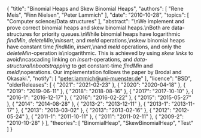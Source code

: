 {
    "title": "Binomial Heaps and Skew Binomial Heaps",
    "authors": [
        "Rene Meis",
        "Finn Nielsen",
        "Peter Lammich"
    ],
    "date": "2010-10-28",
    "topics": [
        "Computer science/Data structures"
    ],
    "abstract": "\nWe implement and prove correct binomial heaps and skew binomial heaps.\nBoth are data-structures for priority queues.\nWhile binomial heaps have logarithmic <em>findMin</em>, <em>deleteMin</em>,\n<em>insert</em>, and <em>meld</em> operations,\nskew binomial heaps have constant time <em>findMin</em>, <em>insert</em>,\nand <em>meld</em> operations, and only the <em>deleteMin</em>-operation is\nlogarithmic. This is achieved by using <em>skew links</em> to avoid\ncascading linking on <em>insert</em>-operations, and <em>data-structural\nbootstrapping</em> to get constant-time <em>findMin</em> and <em>meld</em>\noperations.  Our implementation follows the paper by Brodal and Okasaki.",
    "notify": [
        "peter.lammich@uni-muenster.de"
    ],
    "licence": "BSD",
    "olderReleases": [
        {
            "2021": "2021-02-23"
        },
        {
            "2020": "2020-04-18"
        },
        {
            "2019": "2019-06-11"
        },
        {
            "2018": "2018-08-16"
        },
        {
            "2017": "2017-10-10"
        },
        {
            "2016-1": "2016-12-17"
        },
        {
            "2016": "2016-02-22"
        },
        {
            "2015": "2015-05-27"
        },
        {
            "2014": "2014-08-28"
        },
        {
            "2013-2": "2013-12-11"
        },
        {
            "2013-1": "2013-11-17"
        },
        {
            "2013": "2013-03-02"
        },
        {
            "2013": "2013-02-16"
        },
        {
            "2012": "2012-05-24"
        },
        {
            "2011-1": "2011-10-11"
        },
        {
            "2011": "2011-02-11"
        },
        {
            "2009-2": "2010-10-28"
        }
    ],
    "theories": [
        "BinomialHeap",
        "SkewBinomialHeap",
        "Test"
    ]
}